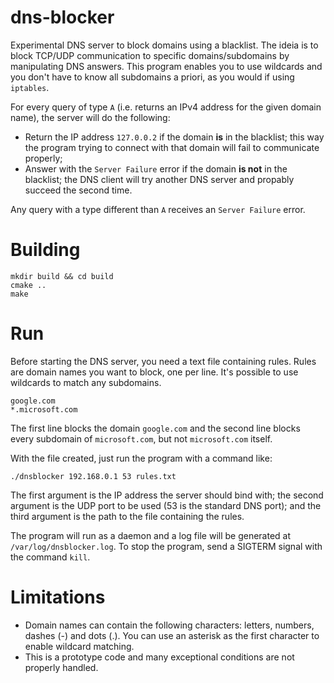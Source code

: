 # dns-blocker

Experimental DNS server to block domains using a blacklist. The ideia is to block TCP/UDP communication to specific domains/subdomains by manipulating DNS answers. This program enables you to use wildcards and you don't have to know all subdomains a priori, as you would if using ``iptables``.


For every query of type ``A`` (i.e. returns an IPv4 address for the given domain name), the server will do the following:

* Return the IP address ``127.0.0.2`` if the domain **is** in the blacklist; this way the program trying to connect with that domain will fail to communicate properly;
* Answer with the ``Server Failure`` error if the domain **is not** in the blacklist; the DNS client will try another DNS server and propably succeed the second time.

Any query with a type different than ``A`` receives an ``Server Failure`` error.

# Building

```
mkdir build && cd build
cmake ..
make
```

# Run

Before starting the DNS server, you need a text file containing rules. Rules are domain names you want to block, one per line. It's possible to use wildcards to match any subdomains.

```
google.com
*.microsoft.com
```

The first line blocks the domain ``google.com`` and the second line blocks every subdomain of ``microsoft.com``, but not ``microsoft.com`` itself.

With the file created, just run the program with a command like:

```
./dnsblocker 192.168.0.1 53 rules.txt
```

The first argument is the IP address the server should bind with; the second argument is the UDP port to be used (53 is the standard DNS port); and the third argument is the path to the file containing the rules.

The program will run as a daemon and a log file will be generated at ``/var/log/dnsblocker.log``. To stop the program, send a SIGTERM signal with the command ``kill``.

# Limitations

* Domain names can contain the following characters: letters, numbers, dashes (-) and dots (.). You can use an asterisk as the first character to enable wildcard matching.
* This is a prototype code and many exceptional conditions are not properly handled.


